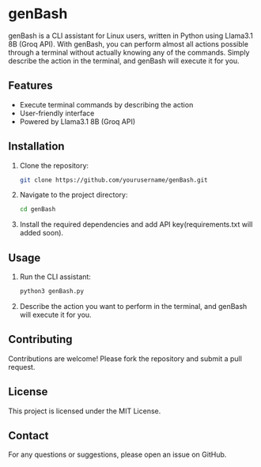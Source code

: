 # genBash

genBash is a CLI assistant for Linux users, written in Python using Llama3.1 8B (Groq API). With genBash, you can perform almost all actions possible through a terminal without actually knowing any of the commands. Simply describe the action in the terminal, and genBash will execute it for you.

## Features

- Execute terminal commands by describing the action
- User-friendly interface
- Powered by Llama3.1 8B (Groq API)

## Installation

1. Clone the repository:
    ```bash
    git clone https://github.com/yourusername/genBash.git
    ```
2. Navigate to the project directory:
    ```bash
    cd genBash
    ```
3. Install the required dependencies and add API key(requirements.txt will added soon).

## Usage

1. Run the CLI assistant:
    ```bash
    python3 genBash.py
    ```
2. Describe the action you want to perform in the terminal, and genBash will execute it for you.

## Contributing

Contributions are welcome! Please fork the repository and submit a pull request.

## License

This project is licensed under the MIT License.

## Contact

For any questions or suggestions, please open an issue on GitHub.

